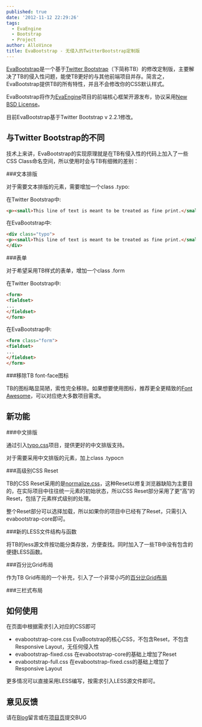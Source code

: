 ```yaml
---
published: true
date: '2012-11-12 22:29:26'
tags:
  - EvaEngine
  - Bootstrap
  - Project
author: AlloVince
title: EvaBootstrap - 无侵入的TwitterBootstrap定制版
---
```


[EvaBootstrap](https://github.com/AlloVince/EvaBootstrap)是一个基于[Twitter Bootstrap](http://twitter.github.com/bootstrap/)（下简称TB）的修改定制版，主要解决了TB的侵入性问题，能使TB更好的与其他前端项目并存。简言之，EvaBootstrap提供TB的所有特性，并且不会修改你的CSS默认样式。

EvaBootstrap将作为[EvaEngine](https://github.com/AlloVince/eva-engine)项目的前端核心框架开源发布，协议采用[New BSD License](http://framework.zend.com/license/new-bsd)。

目前EvaBootstrap基于Twitter Bootstrap v 2.2.1修改。


与Twitter Bootstrap的不同
--------------------------------

技术上来讲，EvaBootstrap的实现原理就是在TB有侵入性的代码上加入了一些CSS Class命名空间，所以使用时会与TB有细微的差别：

###文本排版

对于需要文本排版的元素，需要增加一个class .typo:


在Twitter Bootstrap中:

```html
<p><small>This line of text is meant to be treated as fine print.</small></p>
```

在EvaBootstrap中:

```html
<div class="typo">
<p><small>This line of text is meant to be treated as fine print.</small></p>
</div>
```

###表单

对于希望采用TB样式的表单，增加一个class .form

在Twitter Bootstrap中:

```html
<form>
<fieldset>
...
</fieldset>
</form>
```

在EvaBootstrap中:

```html
<form class="form">
<fieldset>
...
</fieldset>
</form>
```


###移除TB font-face图标

TB的图标略显简陋，索性完全移除。如果想要使用图标，推荐更全更精致的[Font Awesome](http://fortawesome.github.com/Font-Awesome/)，可以对应绝大多数项目需求。


新功能
-----------

###中文排版

通过引入[typo.css](https://github.com/sofish/typo.css)项目，提供更好的中文排版支持。

对于需要采用中文排版的元素，加上class .typocn

###高级别CSS Reset

TB的CSS Reset采用的是[normalize.css](http://necolas.github.com/normalize.css/1.0.1/normalize.css)，这种Reset以修复浏览器缺陷为主要目的，在实际项目中往往统一元素的初始状态，所以CSS Reset部分采用了更“高”的Reset，包括了元素样式级别的处理。

整个Reset部分可以选择加载，所以如果你的项目中已经有了Reset，只需引入evabootstrap-core即可。


###新的LESS文件结构与函数

将TB的less源文件按功能分类存放，方便查找。同时加入了一些TB中没有包含的便捷LESS函数。

###百分比Grid布局

作为TB Grid布局的一个补充，引入了一个非常小巧的[百分比Grid布局](http://cssglobe.com/easy-percentage-grid-system-with-html5/)

###三栏式布局

如何使用
-----------

在页面中根据需求引入对应的CSS即可

- evabootstrap-core.css EvaBootstrap的核心CSS，不包含Reset，不包含Responsive Layout，无任何侵入性
- evabootstrap-fixed.css 在evabootstrap-core的基础上增加了Reset
- evabootstrap-full.css 在evabootstrap-fixed.css的基础上增加了Responsive Layout

更多情况可以直接采用LESS编写，按需求引入LESS源文件即可。

意见反馈
--------------

请在[Blog](http://avnpc.com/pages/evabootstrap)留言或在[项目页](https://github.com/AlloVince/EvaBootstrap)提交BUG



